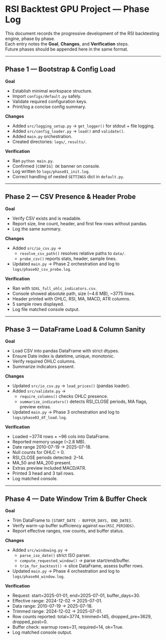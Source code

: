 # RSI Backtest GPU Project — Phase Log

This document records the progressive development of the RSI backtesting engine, phase by phase.  
Each entry notes the **Goal**, **Changes**, and **Verification** steps.  
Future phases should be appended here in the same format.

---

## Phase 1 — Bootstrap & Config Load

**Goal**  
- Establish minimal workspace structure.  
- Import `configs/default.py` safely.  
- Validate required configuration keys.  
- Print/log a concise config summary.

**Changes**  
- Added `src/logging_setup.py` → `get_logger()` for stdout + file logging.  
- Added `src/config_loader.py` → `load()` and `validate()`.  
- Added `main.py` orchestration.  
- Created directories: `logs/`, `results/`.  

**Verification**  
- Ran `python main.py`.  
- Confirmed `[CONFIG] OK` banner on console.  
- Log written to `logs/phase01_init.log`.  
- Correct handling of nested `SETTINGS` dict in `default.py`.  

---

## Phase 2 — CSV Presence & Header Probe

**Goal**  
- Verify CSV exists and is readable.  
- Report size, line count, header, and first few rows without pandas.  
- Log the same summary.

**Changes**  
- Added `src/io_csv.py` →  
  - `resolve_csv_path()` resolves relative paths to `data/`.  
  - `probe_csv()` reports stats, header, sample lines.  
- Updated `main.py` → Phase 2 orchestration and log to `logs/phase02_csv_probe.log`.

**Verification**  
- Ran with `SOXL_full_ohlc_indicators.csv`.  
- Console showed absolute path, size (~4.6 MB), ~3775 lines.  
- Header printed with OHLC, RSI, MA, MACD, ATR columns.  
- 5 sample rows displayed.  
- Log file matched console output.  

---

## Phase 3 — DataFrame Load & Column Sanity

**Goal**  
- Load CSV into pandas DataFrame with strict dtypes.  
- Ensure Date index is datetime, unique, monotonic.  
- Verify required OHLC columns.  
- Summarize indicators present.

**Changes**  
- Updated `src/io_csv.py` → `load_prices()` (pandas loader).  
- Added `src/validate.py` →  
  - `require_columns()` checks OHLC presence.  
  - `summarize_indicators()` detects RSI_CLOSE periods, MA flags, preview extras.  
- Updated `main.py` → Phase 3 orchestration and log to `logs/phase03_df_load.log`.

**Verification**  
- Loaded ~3774 rows × ~96 cols into DataFrame.  
- Reported memory usage (~2.8 MB).  
- Date range 2010-07-19 → 2025-07-18.  
- Null counts for OHLC = 0.  
- RSI_CLOSE periods detected: 2–14.  
- MA_50 and MA_200 present.  
- Extras preview included MACD/ATR.  
- Printed 3 head and 3 tail rows.  
- Log matched console.  

---

## Phase 4 — Date Window Trim & Buffer Check

**Goal**  
- Trim DataFrame to `[START_DATE - BUFFER_DAYS, END_DATE]`.  
- Verify warm-up buffer sufficiency against `max(RSI_PERIODS)`.  
- Report effective ranges, row counts, and buffer status.

**Changes**  
- Added `src/windowing.py` →  
  - `parse_iso_date()` strict ISO parser.  
  - `compute_requested_window()` → parse start/end/buffer.  
  - `trim_for_backtest()` → slice DataFrame, assess buffer rows.  
- Updated `main.py` → Phase 4 orchestration and log to `logs/phase04_window.log`.

**Verification**  
- Request: start=2025-01-01, end=2025-07-01, buffer_days=30.  
- Effective range: 2024-12-02 → 2025-07-01.  
- Data range: 2010-07-19 → 2025-07-18.  
- Trimmed range: 2024-12-02 → 2025-07-01.  
- Row counts reported: total=3774, trimmed=145, dropped_pre=3629, dropped_post=0.  
- Buffer check: warmup rows=31, required=14, ok=True.  
- Log matched console output.  
